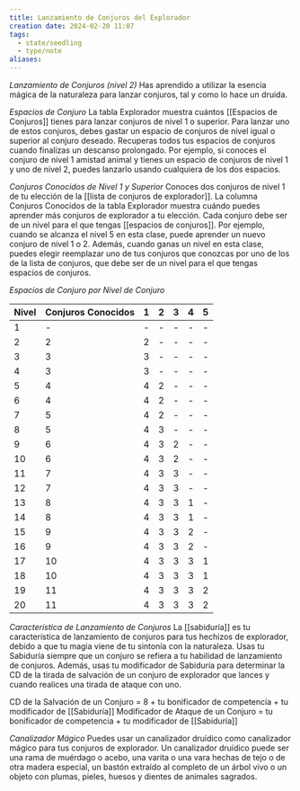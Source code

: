 ```yaml
---
title: Lanzamiento de Conjuros del Explorador
creation date: 2024-02-20 11:07
tags:
  - state/seedling
  - type/note
aliases:
---
```


*Lanzamiento de Conjuros (nivel 2)*
Has aprendido a utilizar la esencia mágica de la naturaleza para lanzar conjuros, tal y como lo hace
un druida.

*Espacios de Conjuro*
La tabla Explorador muestra cuántos [[Espacios de Conjuros]] tienes para lanzar conjuros de nivel 1 o
superior. Para lanzar uno de estos conjuros, debes gastar un espacio de conjuros de nivel igual o
superior al conjuro deseado. Recuperas todos tus espacios de conjuros cuando finalizas un descanso prolongado.
Por ejemplo, si conoces el conjuro de nivel 1 amistad animal y tienes un espacio de conjuros de nivel 1 y uno de nivel 2, puedes lanzarlo usando cualquiera de los dos espacios.

*Conjuros Conocidos de Nivel 1 y Superior*
Conoces dos conjuros de nivel 1 de tu elección de la [[lista de conjuros de explorador]].
La columna Conjuros Conocidos de la tabla Explorador muestra cuándo puedes aprender más
conjuros de explorador a tu elección. 
Cada conjuro debe ser de un nivel para el que tengas [[espacios de conjuros]]. Por ejemplo, cuando se alcanza el nivel 5 en esta clase, puede aprender un nuevo conjuro de nivel 1 o 2.
Además, cuando ganas un nivel en esta clase, puedes elegir reemplazar uno de tus conjuros que
conozcas por uno de los de la lista de conjuros, que debe ser de un nivel para el que tengas espacios de conjuros.


*Espacios de Conjuro por Nivel de Conjuro*

| Nivel | Conjuros Conocidos | 1 | 2 | 3 | 4 | 5 |
| ---- | ---- | ---- | ---- | ---- | ---- | ---- |
| 1 | - | - | - | - | - | - |
| 2 | 2 | 2 | - | - | - | - |
| 3 | 3 | 3 | - | - | - | - |
| 4 | 3 | 3 | - | - | - | - |
| 5 | 4 | 4 | 2 | - | - | - |
| 6 | 4 | 4 | 2 | - | - | - |
| 7 | 5 | 4 | 2 | - | - | - |
| 8 | 5 | 4 | 3 | - | - | - |
| 9 | 6 | 4 | 3 | 2 | - | - |
| 10 | 6 | 4 | 3 | 2 | - | - |
| 11 | 7 | 4 | 3 | 3 | - | - |
| 12 | 7 | 4 | 3 | 3 | - | - |
| 13 | 8 | 4 | 3 | 3 | 1 | - |
| 14 | 8 | 4 | 3 | 3 | 1 | - |
| 15 | 9 | 4 | 3 | 3 | 2 | - |
| 16 | 9 | 4 | 3 | 3 | 2 | - |
| 17 | 10 | 4 | 3 | 3 | 3 | 1 |
| 18 | 10 | 4 | 3 | 3 | 3 | 1 |
| 19 | 11 | 4 | 3 | 3 | 3 | 2 |
| 20 | 11 | 4 | 3 | 3 | 3 | 2 |


*Característica de Lanzamiento de Conjuros*
La [[sabiduría]] es tu característica de lanzamiento de conjuros para tus hechizos de explorador, debido a que tu magia viene de tu sintonía con la naturaleza. Usas tu Sabiduría siempre que un conjuro se refiera a tu habilidad de lanzamiento de conjuros. Además, usas tu modificador de Sabiduría para determinar la CD de la tirada de salvación de un conjuro de explorador que lances y cuando realices una tirada de ataque con uno.

CD de la Salvación de un Conjuro = 8 + tu bonificador de competencia + tu modificador de [[Sabiduría]]
Modificador de Ataque de un Conjuro = tu bonificador de competencia + tu modificador de [[Sabiduría]]

*Canalizador Mágico*
Puedes usar un canalizador druídico como canalizador mágico para tus conjuros de explorador. Un
canalizador druídico puede ser una rama de muérdago o acebo, una varita o una vara hechas de tejo o de otra madera especial, un bastón extraído al completo de un árbol vivo o un objeto con plumas, pieles, huesos y dientes de animales sagrados.